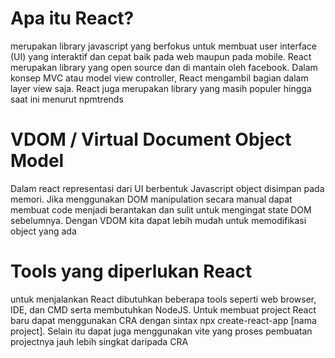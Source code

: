 # Apa itu React?
merupakan library javascript yang berfokus untuk membuat user interface (UI) yang interaktif dan cepat baik pada web maupun pada mobile. React merupakan library yang open source dan di mantain oleh facebook. Dalam konsep MVC atau model view controller, React mengambil bagian dalam layer view saja. React juga merupakan library yang masih populer hingga saat ini menurut npmtrends

# VDOM / Virtual Document Object Model
Dalam react representasi dari UI berbentuk Javascript object disimpan pada memori. Jika menggunakan DOM manipulation secara manual dapat membuat code menjadi berantakan dan sulit untuk mengingat state DOM sebelumnya. Dengan VDOM kita dapat lebih mudah untuk memodifikasi object yang ada

# Tools yang diperlukan React
untuk menjalankan React dibutuhkan beberapa tools seperti web browser, IDE, dan CMD serta membutuhkan NodeJS. Untuk membuat project React baru dapat menggunakan CRA dengan sintax npx create-react-app [nama project]. Selain itu dapat juga menggunakan vite yang proses pembuatan projectnya jauh lebih singkat daripada CRA
